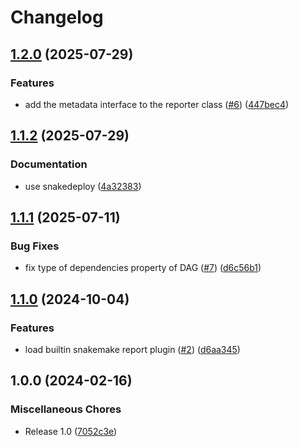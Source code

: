 # Changelog

## [1.2.0](https://github.com/snakemake/snakemake-interface-report-plugins/compare/v1.1.2...v1.2.0) (2025-07-29)


### Features

* add the metadata interface to the reporter class ([#6](https://github.com/snakemake/snakemake-interface-report-plugins/issues/6)) ([447bec4](https://github.com/snakemake/snakemake-interface-report-plugins/commit/447bec4fad598c74ccc6d01348ef6c164cf21247))

## [1.1.2](https://github.com/snakemake/snakemake-interface-report-plugins/compare/v1.1.1...v1.1.2) (2025-07-29)


### Documentation

* use snakedeploy ([4a32383](https://github.com/snakemake/snakemake-interface-report-plugins/commit/4a32383523b84471ded28c2f86da25d594d46d59))

## [1.1.1](https://github.com/snakemake/snakemake-interface-report-plugins/compare/v1.1.0...v1.1.1) (2025-07-11)


### Bug Fixes

* fix type of dependencies property of DAG ([#7](https://github.com/snakemake/snakemake-interface-report-plugins/issues/7)) ([d6c56b1](https://github.com/snakemake/snakemake-interface-report-plugins/commit/d6c56b1bbe2d8cd7f866952cfb8e771f3b846e22))

## [1.1.0](https://github.com/snakemake/snakemake-interface-report-plugins/compare/v1.0.0...v1.1.0) (2024-10-04)


### Features

* load builtin snakemake report plugin ([#2](https://github.com/snakemake/snakemake-interface-report-plugins/issues/2)) ([d6aa345](https://github.com/snakemake/snakemake-interface-report-plugins/commit/d6aa345074f7e994601fadcafd5ba1439527ff31))

## 1.0.0 (2024-02-16)


### Miscellaneous Chores

* Release 1.0 ([7052c3e](https://github.com/snakemake/snakemake-interface-report-plugins/commit/7052c3e5479da3e753784ed7e1dfe758913a89cc))
